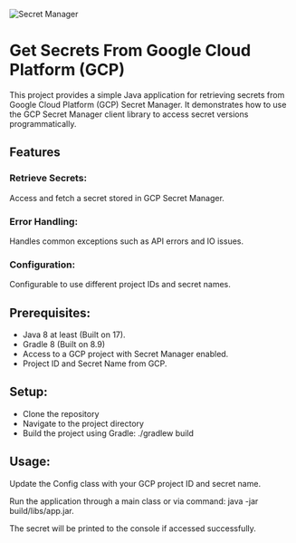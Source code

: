 ![Secret Manager](https://github.com/user-attachments/assets/488ff568-35f7-4ac4-9913-c16551e4b8c1)
 
# Get Secrets From Google Cloud Platform (GCP)
This project provides a simple Java application for retrieving secrets from Google Cloud Platform (GCP) Secret Manager. It demonstrates how to use the GCP Secret Manager client library to access secret versions programmatically.

## Features
### Retrieve Secrets: 
  Access and fetch a secret stored in GCP Secret Manager.
### Error Handling: 
  Handles common exceptions such as API errors and IO issues.
### Configuration: 
  Configurable to use different project IDs and secret names.

## Prerequisites:

- Java 8 at least (Built on 17).
- Gradle 8 (Built on 8.9)
- Access to a GCP project with Secret Manager enabled.
- Project ID and Secret Name from GCP.

## Setup:
- Clone the repository
- Navigate to the project directory
- Build the project using Gradle: ./gradlew build

## Usage:

Update the Config class with your GCP project ID and secret name.

Run the application through a main class or via command: java -jar build/libs/app.jar.

The secret will be printed to the console if accessed successfully.
